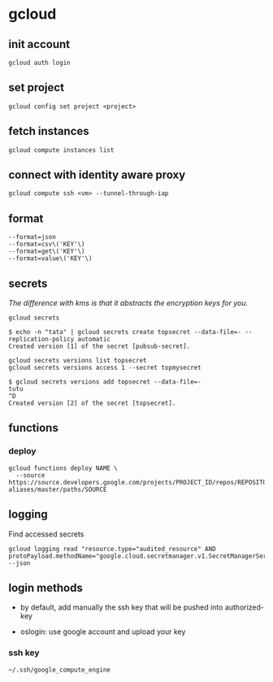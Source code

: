 # gcloud

## init account

    gcloud auth login
    
## set project

    gcloud config set project <project>

## fetch instances

    gcloud compute instances list

## connect with identity aware proxy

    gcloud compute ssh <vm> --tunnel-through-iap

## format

    --format=json
    --format=csv\('KEY'\)
    --format=get\('KEY'\)
    --format=value\('KEY'\)

## secrets

*The difference with kms is that it abstracts the encryption keys for you.*

    gcloud secrets

    $ echo -n "tata" | gcloud secrets create topsecret --data-file=- --replication-policy automatic
    Created version [1] of the secret [pubsub-secret].

    gcloud secrets versions list topsecret
    gcloud secrets versions access 1 --secret topmysecret

    $ gcloud secrets versions add topsecret --data-file=-
    tutu
    ^D
    Created version [2] of the secret [topsecret].

## functions

### deploy

    gcloud functions deploy NAME \
      --source https://source.developers.google.com/projects/PROJECT_ID/repos/REPOSITORY_ID/moveable-aliases/master/paths/SOURCE

## logging

Find accessed secrets

    gcloud logging read "resource.type="audited_resource" AND
    protoPayload.methodName="google.cloud.secretmanager.v1.SecretManagerService.AccessSecretVersion"" --json

## login methods

* by default, add manually the ssh key that will be pushed into authorized-key

* oslogin: use google account and upload your key

### ssh key

    ~/.ssh/google_compute_engine
